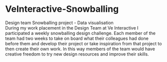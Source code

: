 # VeInteractive-Snowballing
Design team Snowballing project - Data visualisation<br>
During my work placement in the Design Team at Ve Interactive I participated a weekly snowballing design challenge.  Each member of the team had two weeks to take on board what their colleagues had done before them and develop their project or take inspiration from that project to then create their own work.  In this way members of the team would have creative freedom to try new design resources and improve their skills.
